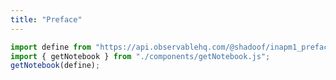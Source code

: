```yaml
---
title: "Preface"
---
```

```js
import define from "https://api.observablehq.com/@shadoof/inapm1_preface.js?v=3";
import { getNotebook } from "./components/getNotebook.js";
getNotebook(define);
```
<div id="notebook"></div>